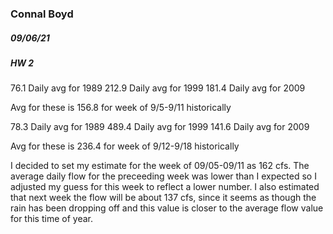 ### Connal Boyd
##### 09/06/21
##### HW 2


76.1 Daily avg for 1989
212.9 Daily avg for 1999
181.4 Daily avg for 2009

Avg for these is 156.8 for week of 9/5-9/11 historically

78.3 Daily avg for 1989
489.4 Daily avg for 1999
141.6 Daily avg for 2009

Avg for these is 236.4 for week of 9/12-9/18 historically

I decided to set my estimate for the week of 09/05-09/11 as 162 cfs.
The average daily flow for the preceeding week was lower than I expected so I
adjusted my guess for this week to reflect a lower number. I also estimated
that next week the flow will be about 137 cfs, since it seems as though the rain
has been dropping off and this value is closer to the average flow value for this
time of year.
